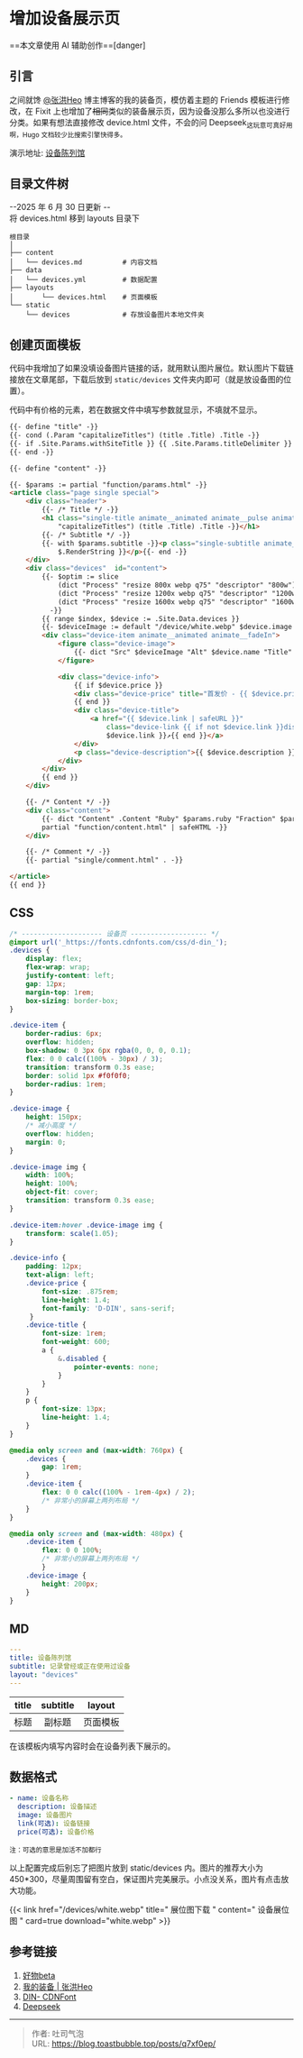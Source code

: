 # 增加设备展示页


<!--more-->

==本文章使用 AI 辅助创作==[danger]

## 引言
之间就馋 [@张洪Heo](https://blog.zhheo.com/equipment/) 博主博客的我的装备页，模仿着主题的 Friends 模板进行修改，在 Fixit 上也增加了~~相同~~类似的装备展示页，因为设备没那么多所以也没进行分类。如果有想法直接修改 device.html 文件，不会的问 Deepseek<sub>这玩意可真好用啊，Hugo 文档较少比搜索引擎快得多。</sub>

演示地址: [设备陈列馆](/devices)

## 目录文件树
--2025 年 6 月 30 日更新 --  
将 devices.html 移到 layouts 目录下

``` { title="文件树状图"}
根目录
│
├── content
│   └── devices.md          # 内容文档
├── data
│   └── devices.yml         # 数据配置
├── layouts
│       └── devices.html    # 页面模板
└── static
    └── devices             # 存放设备图片本地文件夹
```

## 创建页面模板
代码中我增加了如果没填设备图片链接的话，就用默认图片展位。默认图片下载链接放在文章尾部，下载后放到 `static/devices` 文件夹内即可（就是放设备图的位置）。

代码中有价格的元素，若在数据文件中填写参数就显示，不填就不显示。
```html {title="layout/page/devices.html"}
{{- define "title" -}}
{{- cond (.Param "capitalizeTitles") (title .Title) .Title -}}
{{- if .Site.Params.withSiteTitle }} {{ .Site.Params.titleDelimiter }} {{ .Site.Title }}{{- end -}}
{{- end -}}

{{- define "content" -}}

{{- $params := partial "function/params.html" -}}
<article class="page single special">
    <div class="header">
        {{- /* Title */ -}}
        <h1 class="single-title animate__animated animate__pulse animate__faster">{{- cond (.Param
            "capitalizeTitles") (title .Title) .Title -}}</h1>
        {{- /* Subtitle */ -}}
        {{- with $params.subtitle -}}<p class="single-subtitle animate__animated animate__fadeIn">{{ . |
            $.RenderString }}</p>{{- end -}}
    </div>
    <div class="devices"  id="content">
        {{- $optim := slice 
            (dict "Process" "resize 800x webp q75" "descriptor" "800w")
            (dict "Process" "resize 1200x webp q75" "descriptor" "1200w")
            (dict "Process" "resize 1600x webp q75" "descriptor" "1600w")
          -}}
        {{ range $index, $device := .Site.Data.devices }}
        {{- $deviceImage := default "/device/white.webp" $device.image -}}
        <div class="device-item animate__animated animate__fadeIn">
            <figure class="device-image">
                {{- dict "Src" $deviceImage "Alt" $device.name "Title" $device.description "Caption" $device.name "Loading" "lazy" "Linked" true "OptimConfig" $optim | partial "plugin/image.html" -}}
            </figure>

            <div class="device-info">
                {{ if $device.price }}
                <div class="device-price" title="首发价 - {{ $device.price}}">{{ $device.price}}</div>
                {{ end }}
                <div class="device-title">
                    <a href="{{ $device.link | safeURL }}"
                        class="device-link {{ if not $device.link }}disabled{{ end }}">{{ $device.name}} {{ if
                        $device.link }}↗{{ end }}</a>
                </div>
                <p class="device-description">{{ $device.description }}</p>
            </div>
        </div>
        {{ end }}
    </div>

    {{- /* Content */ -}}
    <div class="content">
        {{- dict "Content" .Content "Ruby" $params.ruby "Fraction" $params.fraction "Fontawesome" $params.fontawesome |
        partial "function/content.html" | safeHTML -}}
    </div>

    {{- /* Comment */ -}}
    {{- partial "single/comment.html" . -}}

</article>
{{ end }}
```

## CSS
```SCSS {title="assest/css/_custom.scss中添加"}
/* -------------------- 设备页 ------------------- */
@import url('_https://fonts.cdnfonts.com/css/d-din_');
.devices {
    display: flex;
    flex-wrap: wrap;
    justify-content: left;
    gap: 12px;
    margin-top: 1rem;
    box-sizing: border-box;
}

.device-item {
    border-radius: 6px;
    overflow: hidden;
    box-shadow: 0 3px 6px rgba(0, 0, 0, 0.1);
    flex: 0 0 calc((100% - 30px) / 3);
    transition: transform 0.3s ease;
    border: solid 1px #f0f0f0;
    border-radius: 1rem;
}

.device-image {
    height: 150px;
    /* 减小高度 */
    overflow: hidden;
    margin: 0;
}

.device-image img {
    width: 100%;
    height: 100%;
    object-fit: cover;
    transition: transform 0.3s ease;
}

.device-item:hover .device-image img {
    transform: scale(1.05);
}

.device-info {
    padding: 12px;
    text-align: left;
	.device-price {
		font-size: .875rem;
		line-height: 1.4;
		font-family: 'D-DIN', sans-serif;
	 }
	.device-title {
	    font-size: 1rem;
	    font-weight: 600;
	    a {
	        &.disabled {
	            pointer-events: none;
	        }
	    }
	}
    p {
        font-size: 13px;
        line-height: 1.4;
    }
}

@media only screen and (max-width: 760px) {
	.devices {
        gap: 1rem;
	}
    .device-item {
		flex: 0 0 calc((100% - 1rem-4px) / 2);
	    /* 非常小的屏幕上两列布局 */
    }
}

@media only screen and (max-width: 480px) {
	.device-item {
        flex: 0 0 100%;
        /* 非常小的屏幕上两列布局 */
        }
    .device-image {
        height: 200px;
    }
}

```

## MD
```yaml {title="content/devices.md"}
---
title: 设备陈列馆
subtitle: 记录曾经或正在使用过设备
layout: "devices"
---
```

| title | subtitle | layout |
| :---: | :------: | :----: |
|  标题   |   副标题    |  页面模板  |

在该模板内填写内容时会在设备列表下展示的。
## 数据格式
```yaml {title="data/devices.yml"}
- name: 设备名称
  description: 设备描述
  image: 设备图片
  link(可选): 设备链接
  price(可选): 设备价格
```
<sub>注：可选的意思是加活不加都行</sub>

以上配置完成后别忘了把图片放到 static/devices 内。图片的推荐大小为 450*300，尽量周围留有空白，保证图片完美展示。小点没关系，图片有点击放大功能。

{{< link href="/devices/white.webp" title=" 展位图下载 " content=" 设备展位图 " card=true download="white.webp" >}}

## 参考链接

1. [好物beta](https://www.eallion.com/goods/)
2. [我的装备 \| 张洪Heo](https://blog.zhheo.com/equipment/)
3. [DIN- CDNFont](https://www.cdnfonts.com/d-din.font?__cf_chl_rt_tk=nzoRSStBfMypN47isN61eMWawNeHcy8.CopGOguj1xY-1743081133-1.0.1.1-69LlfaZhF0D42wp0OyGq0SLegJwnQdLdxinvpahQRbY)
4. [Deepseek](https://www.deepseek.com)

---

> 作者: 吐司气泡  
> URL: https://blog.toastbubble.top/posts/q7xf0ep/  

